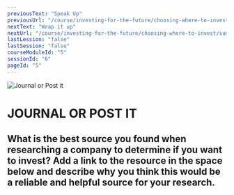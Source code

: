 ```yaml
---
previousText: "Speak Up"
previousUrl: "/course/investing-for-the-future/choosing-where-to-invest/discussion"
nextText: "Wrap it up"
nextUrl: "/course/investing-for-the-future/choosing-where-to-invest/summary"
lastLession: "false"
lastSession: "false"
courseModuleId: "5"
sessionId: "6"
pageId: "5"
---
```



![Journal or Post it](/assets/img/journal-it.png)
# JOURNAL OR POST IT

## What is the best source you found when researching a company to determine if you want to invest? Add a link to the resource in the space below and describe why you think this would be a reliable and helpful source for your research.
<sparkle-feed-post assignment-name="What is the best source you found when researching a company to determine if you want to invest? Add a link to the resource in the space below and describe why you think this would be a reliable and helpful source for your research." ></sparkle-feed-post>